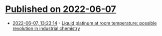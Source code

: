 # [Published on 2022-06-07](index.md)

* [2022-06-07, 13:23:14](https://news.ycombinator.com/item?id=31653887) - [Liquid platinum at room temperature: possible revolution in industrial chemistry](https://phys.org/news/2022-06-liquid-platinum-room-temperature-cool.html)
